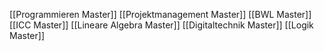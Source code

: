 [[Programmieren Master]]
[[Projektmanagement Master]]
[[BWL Master]]
[[ICC Master]]
[[Lineare Algebra Master]]
[[Digitaltechnik Master]]
[[Logik Master]]
